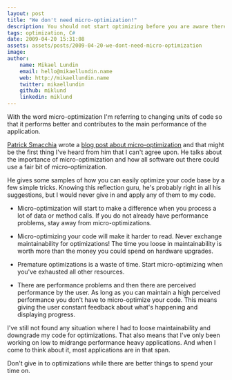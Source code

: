```yaml
---
layout: post
title: "We don't need micro-optimization!"
description: You should not start optimizing before you are aware there is a problem with performance, and you should not optimize tiny rutines before you've measure that rutine to be the problem.
tags: optimization, C#
date: 2009-04-20 15:31:08
assets: assets/posts/2009-04-20-we-dont-need-micro-optimization
image: 
author: 
    name: Mikael Lundin
    email: hello@mikaellundin.name 
    web: http://mikaellundin.name
    twitter: mikaellundin
    github: miklund
    linkedin: miklund                    
---
```


With the word micro-optimization I'm referring to changing units of code so that it performs better and contributes to the main performance of the application.

[Patrick Smacchia](http://codebetter.com/blogs/patricksmacchia/default.aspx) wrote a [blog post about micro-optimization](http://codebetter.com/blogs/patricksmacchia/archive/2009/04/19/do-we-need-micro-optimization.aspx) and that might be the first thing I've heard from him that I can't agree upon. He talks about the importance of micro-optimization and how all software out there could use a fair bit of micro-optimization.

He gives some samples of how you can easily optimize your code base by a few simple tricks. Knowing this reflection guru, he's probably right in all his suggestions, but I would never give in and apply any of them to my code.
 
* Micro-optimization will start to make a difference when you process a lot of data or method calls. If you do not already have performance problems, stay away from micro-optimizations.

* Micro-optimizing your code will make it harder to read. Never exchange maintainability for optimizations! The time you loose in maintainability is worth more than the money you could spend on hardware upgrades.

* Premature optimizations is a waste of time. Start micro-optimizing when you've exhausted all other resources.

* There are performance problems and then there are perceived performance by the user.  As long as you can maintain a high perceived performance you don't have to micro-optimize your code. This means giving the user constant feedback about what's happening and displaying progress.

I've still not found any situation where I had to loose maintainability and downgrade my code for optimizations. That also means that I've only been working on low to midrange performance heavy applications. And when I come to think about it, most applications are in that span.

Don't give in to optimizations while there are better things to spend your time on.
